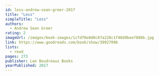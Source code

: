 ```yaml
---
id: less-andrew-sean-greer-2017
title: "Less"
simpleTitle: "Less"
authors:
  - Andrew Sean Greer
rating: 2
imageUrl: /images/book-images/1cfdf0e8d0c87a228c1f40d9bee7888b.jpg
link: https://www.goodreads.com/book/show/39927096
lists:
  - read
pages: 273
publisher: Lee Boudreaux Books
yearPublished: 2017
---
```

